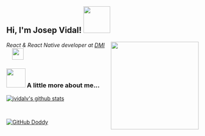 <h2>Hi, I'm Josep Vidal! <img src="https://media.giphy.com/media/gmmdtnbcRdDMs/giphy.gif" width="70"></h2>
<img align='right' src="https://media.giphy.com/media/M9gbBd9nbDrOTu1Mqx/giphy.gif" width="230">
<p><em>React & React Native developer at <a href="https://dminc.com/">DMI</a> <img src="https://media.giphy.com/media/WUlplcMpOCEmTGBtBW/giphy.gif" width="30" style="margin-left: 15px"> 
</em></p>

### <img src="https://media.giphy.com/media/L12CyKeFwRwp4dphvt/giphy.gif" width="50"> A little more about me...  

[![jvidalv's github stats](https://github-readme-stats.vercel.app/api?username=jvidalv "![jvidalv's github stats")](https://github.com/jvidalv/github-readme-stats)

<br/>

[![GitHub Doddy](https://img.shields.io/github/followers/jvidalv?label=follow&style=social)](https://github.com/jvidalv)

